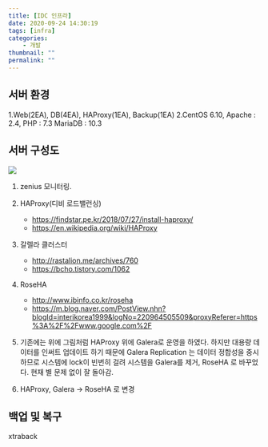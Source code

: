 ```yaml
---
title: [IDC 인프라]
date: 2020-09-24 14:30:19
tags: [infra]
categories: 
    - 개발
thumbnail: ""
permalink: ""
---
```


## 서버 환경
1.Web(2EA), DB(4EA), HAProxy(1EA), Backup(1EA)
2.CentOS 6.10, Apache : 2.4, PHP : 7.3 MariaDB : 10.3

## 서버 구성도
![](/images/infra.png)
<!-- more --> 
1. zenius 모니터링.
2. HAProxy(디비 로드밸런싱)
    - https://findstar.pe.kr/2018/07/27/install-haproxy/
    - https://en.wikipedia.org/wiki/HAProxy
3. 갈렐라 클러스터
    - http://rastalion.me/archives/760
    - https://bcho.tistory.com/1062

4.  RoseHA
    - http://www.ibinfo.co.kr/roseha
    - https://m.blog.naver.com/PostView.nhn?blogId=interikorea1999&logNo=220964505509&proxyReferer=https%3A%2F%2Fwww.google.com%2F

4. 기존에는 위에 그림처럼 HAProxy 위에  Galera로 운영을 하였다. 하지만 대용량 데이터를 인써트 업데이트 하기 때문에 Galera Replication 는 데이터 정합성을 중시하므로 시스템에 lock이 빈번히 걸려 시스템을 Galera를 제거, RoseHA 로 바꾸었다. 현재 별 문제 없이 잘 돌아감.
5. HAProxy, Galera -> RoseHA 로 변경
## 백업 및 복구
xtraback